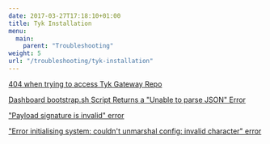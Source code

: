 ```yaml
---
date: 2017-03-27T17:18:10+01:00
title: Tyk Installation
menu:
  main:
    parent: "Troubleshooting"
weight: 5
url: "/troubleshooting/tyk-installation"
---
```


[404 when trying to access Tyk Gateway Repo](/troubleshooting/tyk-installation/404-trying-access-tyk-gateway-repo/)

[Dashboard bootstrap.sh Script Returns a "Unable to parse JSON" Error](/troubleshooting/tyk-installation/dashboard-bootstrap.sh-script-returns-parsing-json-error/)

["Payload signature is invalid" error](/troubleshooting/tyk-installation/payload-signature-invalid-error/)

["Error initialising system: couldn't unmarshal config: invalid character" error](/troubleshooting/tyk-installation/couldnt-unmarshal-config-error/)




